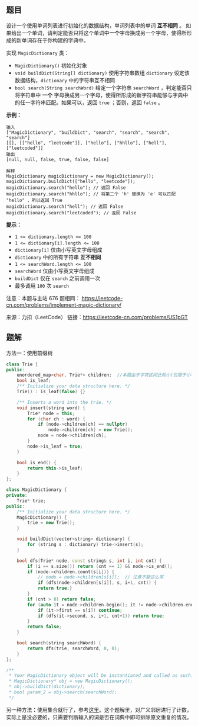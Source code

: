 ## 题目

设计一个使用单词列表进行初始化的数据结构，单词列表中的单词 **互不相同** 。 如果给出一个单词，请判定能否只将这个单词中**一个**字母换成另一个字母，使得所形成的新单词存在于你构建的字典中。

实现 `MagicDictionary` 类：

- `MagicDictionary()` 初始化对象
- `void buildDict(String[] dictionary)` 使用字符串数组 `dictionary` 设定该数据结构，`dictionary` 中的字符串互不相同
- `bool search(String searchWord)` 给定一个字符串 `searchWord` ，判定能否只将字符串中 **一个** 字母换成另一个字母，使得所形成的新字符串能够与字典中的任一字符串匹配。如果可以，返回 `true` ；否则，返回 `false` 。

 

**示例：**

```
输入
["MagicDictionary", "buildDict", "search", "search", "search", "search"]
[[], [["hello", "leetcode"]], ["hello"], ["hhllo"], ["hell"], ["leetcoded"]]
输出
[null, null, false, true, false, false]

解释
MagicDictionary magicDictionary = new MagicDictionary();
magicDictionary.buildDict(["hello", "leetcode"]);
magicDictionary.search("hello"); // 返回 False
magicDictionary.search("hhllo"); // 将第二个 'h' 替换为 'e' 可以匹配 "hello" ，所以返回 True
magicDictionary.search("hell"); // 返回 False
magicDictionary.search("leetcoded"); // 返回 False
```

 

**提示：**

- `1 <= dictionary.length <= 100`
- `1 <= dictionary[i].length <= 100`
- `dictionary[i]` 仅由小写英文字母组成
- `dictionary` 中的所有字符串 **互不相同**
- `1 <= searchWord.length <= 100`
- `searchWord` 仅由小写英文字母组成
- `buildDict` 仅在 `search` 之前调用一次
- 最多调用 `100` 次 `search`



注意：本题与主站 676 题相同： https://leetcode-cn.com/problems/implement-magic-dictionary/



来源：力扣（LeetCode）
链接：https://leetcode-cn.com/problems/US1pGT

## 题解

方法一：使用前缀树

```c++
class Trie {
public:
    unordered_map<char, Trie*> children;  //本题由于字符区间比较小(仅限于小写英文字母)，所以其实可以用数组代替哈希表
    bool is_leaf;
    /** Initialize your data structure here. */
    Trie() : is_leaf(false) {}

    /** Inserts a word into the trie. */
    void insert(string word) {
        Trie* node = this;
        for (char ch : word) {
            if (node->children[ch] == nullptr)
                node->children[ch] = new Trie();
            node = node->children[ch];
        }
        node->is_leaf = true;
    }

    bool is_end() {
        return this->is_leaf;
    }
};

class MagicDictionary {
private:
    Trie* trie;
public:
    /** Initialize your data structure here. */
    MagicDictionary() {
        trie = new Trie();
    }

    void buildDict(vector<string> dictionary) {
        for (string s : dictionary) trie->insert(s);
    }

    bool dfs(Trie* node, const string& s, int i, int cnt) {
        if (i == s.size()) return (cnt == 1) && node->is_end();
        if (node->children.count(s[i])) {
            // node = node->children[s[i]];  // 注意不能这么写
            if (dfs(node->children[s[i]], s, i+1, cnt)) {
            return true;}
        }
        if (cnt > 0) return false;
        for (auto it = node->children.begin(); it != node->children.end(); it++) {
            if (it->first == s[i]) continue;
            if (dfs(it->second, s, i+1, cnt+1)) return true;
        }
        return false;
    }

    bool search(string searchWord) {
        return dfs(trie, searchWord, 0, 0);
    }
};

/**
 * Your MagicDictionary object will be instantiated and called as such:
 * MagicDictionary* obj = new MagicDictionary();
 * obj->buildDict(dictionary);
 * bool param_2 = obj->search(searchWord);
 */
```

另一种方法：使用集合就行了，参考[这里](https://leetcode-cn.com/problems/US1pGT/solution/offerii064shen-qi-de-zi-dian-by-logilong-4hmn/)。这个题解里，对广义邻居进行了计数，实际上是没必要的，只需要判断输入的词是否在词典中即可排除原文重复的情况。

